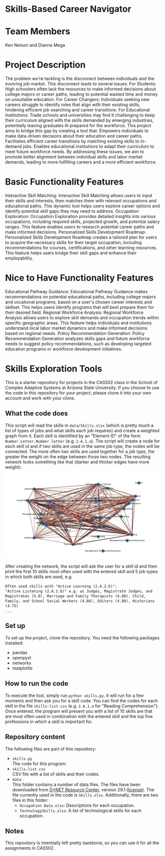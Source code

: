 # Skills-Based Career Navigator
# Team Members

Ken Nelson and Dianna Mega

# Project Description

The problem we're tackling is the disconnect between individuals and the evolving job market. This disconnect leads to several issues:
For Students: High schoolers often lack the resources to make informed decisions about college majors or career paths, leading to potential wasted time and money on unsuitable education.
For Career Changers: Individuals seeking new careers struggle to identify roles that align with their existing skills, hindering efficient job searching and career transitions.
For Educational Institutions: Trade schools and universities may find it challenging to keep their curriculum aligned with the skills demanded by emerging industries, potentially leaving graduates ill-prepared for the workforce.
This project aims to bridge this gap by creating a tool that:
Empowers individuals to make data-driven decisions about their education and career paths.
Facilitates efficient career transitions by matching existing skills to in-demand jobs.
Enables educational institutions to adapt their curriculum to meet future workforce needs.
By addressing these issues, we aim to promote better alignment between individual skills and labor market demands, leading to more fulfilling careers and a more efficient workforce.

# Basic Functionality Features

Interactive Skill Matching: Interactive Skill Matching allows users to input their skills and interests, then matches them with relevant occupations and educational paths. This dynamic tool helps users explore career options and identify potential skill gaps they may need to address.
Occupation Exploration: Occupation Exploration provides detailed insights into various occupations, including required skills, projected growth, and potential salary ranges. This feature enables users to research potential career paths and make informed decisions.
Personalized Skills Development Roadmap: Personalized Skills Development Roadmap creates a tailored plan for users to acquire the necessary skills for their target occupation, including recommendations for courses, certifications, and other learning resources. This feature helps users bridge their skill gaps and enhance their employability.

# Nice to Have Functionality Features

Educational Pathway Guidance: Educational Pathway Guidance makes recommendations on potential educational paths, including college majors and vocational programs, based on a user's chosen career interests and skillset. This helps users identify programs that will best prepare them for their desired field.
Regional Workforce Analysis: Regional Workforce Analysis allows users to explore skill demands and occupation trends within specific geographic areas. This feature helps individuals and institutions understand local labor market dynamics and make informed decisions based on regional needs.
Policy Recommendation Generation: Policy Recommendation Generation analyzes skills gaps and future workforce needs to suggest policy recommendations, such as developing targeted education programs or workforce development initiatives.

# Skills Exploration Tools

This is a starter repository for projects in the CAS502 class in the School of Complex Adaptive Systems at Arizona State University. If you choose to use the code in this repository for your project, please clone it into your own account and work with your clone.

## What the code does

This script will read the skills in `data/Skills.xlsx` (which is pretty much a list of types of jobs and what skills each job requires) and create a weighted graph from it. Each skill is identified by an "Element ID" of the form `Number.Letter.Number.letter` (e.g. `2.A.1.a`). The script will create a node for each skill id and if two skills are used in the same job type, the nodes will be connected. The more often two skills are used together for a job type, the greater the weight on the edge between those two nodes. The resulting network looks something like that (darker and thicker edges have more weight):
![Network Image](img/networkjpg.jpg)

After creating the network, the script will ask the user for a skill id and then print the first 10 skills most often used with the entered skill and 5 job types in which both skills are used, e.g.

```
Often used skills with "Active Learning (2.A.2.b)":
"Active Listening (2.A.1.b)" e.g. as Judges, Magistrate Judges, and Magistrates (5.0), Marriage and Family Therapists (4.88), Child, Family, and School Social Workers (4.88), Editors (4.88), Historians (4.75)
...
```

## Set up

To set up the project, clone the repository. You need the following packages installed:
- pandas
- openpyxl
- networkx
- matplotlib

## How to run the code

To execute the tool, simply run `python skills.py`. It will run for a few moments and then ask you for a skill code. You can find the codes for each skill in the file `skills-list.csv` (e.g. `2.A.1.a` for "Reading Comprehension"). Once entered, the program will present you with a list of 10 skills are that are most often used in combination with the entered skill and the top five professions in which a skill is important for.

## Repository content

The following files are part of this repository:

- `skills.py`  
The code for this program.
- `skills-list.csv`  
CSV file with a list of skills and their codes.
- `data`  
This folder contains a number of data files. The files have been downloaded from [O*NET Resource Center](https://www.onetcenter.org/database.html), version 29.1 ([license](https://creativecommons.org/licenses/by/4.0/)). The file currently used in the code is `Skills.xlsx`. Additionally, there are two files in this folder:
  - `Occupation Data.xlsx`: Descriptions for each occupation.
  - `TechnologySkills.xlsx`: A list of technological skills for each occupation.

## Notes

This repository is intentially left pretty barebone, so you can use it for all the assignments in CAS502.
